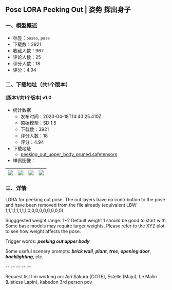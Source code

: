 ## Pose LORA Peeking Out | 姿势 探出身子
### 一、模型概述

- 标签：`poses`, `pose`
- 下载数：3921
- 收藏人数：967
- 评论人数：25
- 评分人数：18
- 评分：4.94

### 二、下载地址（共1个版本）

#### [版本1/共1个版本] v1.0

- 统计数据
  - 发布时间：2023-04-18T14:43:25.410Z
  - 原始模型：SD 1.5
  - 下载数：3921
  - 评分人数：18
  - 评分：4.94
- 下载地址
  - [peeking_out_upper_body_pruned.safetensors](https://civitai.com/api/download/models/49050)
- 样例图像：

| <img src="https://image.civitai.com/xG1nkqKTMzGDvpLrqFT7WA/3db503e3-c1ef-439d-ea47-614fca91cf00/width=450/527046.jpeg" /> | <img src="https://image.civitai.com/xG1nkqKTMzGDvpLrqFT7WA/2b95bcd7-d9aa-4356-e410-70470620f700/width=450/527051.jpeg" /> | <img src="https://image.civitai.com/xG1nkqKTMzGDvpLrqFT7WA/55e60a7f-f7c3-4418-8d69-d40426d9a600/width=450/527033.jpeg" /> | <img src="https://image.civitai.com/xG1nkqKTMzGDvpLrqFT7WA/d01cd486-5c10-49d9-65fa-04d5efb39600/width=450/527031.jpeg" /> |
| ---- | ---- | ---- | ---- |


### 三、详情
<p>LORA for peeking out pose. The out layers have no contribution to the pose and have been removed from the file already (equivalent LBW: 1,1,1,1,1,1,1,1,0,0,0,0,0,0,0,0,0).</p><p>Sugggested weight range: 1~2 Default weight 1 should be good to start with. Some base models may require larger weights. Please refer to the XYZ plot to see how weight affects the pose.</p><p>Trigger words: <strong><em>peeking out upper body</em></strong></p><p>Some useful scenery prompts: <strong><em>brick wall</em></strong>, <strong><em>plant</em></strong>, <strong><em>tree</em></strong>, <strong><em>opening door</em></strong>, <strong><em>backlighting</em></strong>, etc.</p><p>-- -- -- -- --</p><p>Request list I'm working on: Airi Sakura (COTE), Estelle (Majo), Le Malin (Listless Lapin), kabedon 3rd person pov</p><p></p>